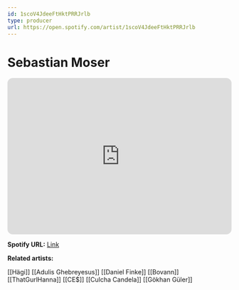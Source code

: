 ```yaml
---
id: 1scoV4JdeeFtHktPRRJrlb
type: producer
url: https://open.spotify.com/artist/1scoV4JdeeFtHktPRRJrlb
---
```

# Sebastian Moser

<iframe style="border-radius:12px" src="https://open.spotify.com/embed/artist/1scoV4JdeeFtHktPRRJrlb" width="100%" height="352" frameBorder="0" allowfullscreen="" allow="autoplay; clipboard-write; encrypted-media; fullscreen; picture-in-picture" loading="lazy"></iframe>

**Spotify URL:** [Link](https://open.spotify.com/artist/1scoV4JdeeFtHktPRRJrlb)

**Related artists:**

[[Hägi]]
[[Adulis Ghebreyesus]]
[[Daniel Finke]]
[[Bovann]]
[[ThatGurlHanna]]
[[CE$]]
[[Culcha Candela]]
[[Gökhan Güler]]
